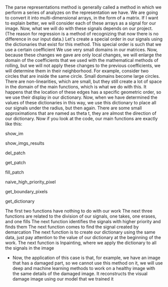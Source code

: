 The parse representations method is generally called a method in which we perform a series of analyzes on the representation we have. We are going to convert it into multi-dimensional arrays, in the form of a matrix. If I want to explain better, we will consider each of these arrays as a signal for our image. Now, what we will do with these signals depends on our project. (The reason for regression is a method of recognizing that now there is no difference in our input data.) Let's create a special order in our signals using the dictionaries that exist for this method. This special order is such that we use a certain coefficient We use very small domains in our matrices. Now, because these changes we gave are only local changes, we will enlarge the domain of the coefficients that we used with the mathematical methods of rolling, but we will not apply these changes to the previous coefficients, we will determine them in their neighborhood. For example, consider two circles that are inside the same circle. Small domains become large circles. There are non-linearities, which are small, but they still create a lot of space in the domain of the main functions, which is what we do with this. It happens that the location of these edges has a specific geometric order, so we use their display in our dictionary. Now, when we have determined the values ​​of these dictionaries in this way, we use this dictionary to place all our signals under the radius, but then again. There are some small approximations that are named as theta t, they are almost the direction of our dictionary. Now if you look at the code, our main functions are exactly like this:

show_im

show_imgs_results

del_patch

get_patch

fill_patch

naive_high_priority_pixel

get_boundary_pixels

get_dictionary

The first two functions have nothing to do with our work
 The next three functions are related to the division of our signals, one takes, one erases, and one fills
The next function identifies the signals with higher priority and finds them
The next function comes to find the signal created by demarcation
The next function is to create our dictionary using the same data, just pay attention to the value of our dictionary at the beginning of the work.
The next function is Inpainting, where we apply the dictionary to all the signals in the image
- Now, the application of this case is that, for example, we have an image that has a damaged part, so we cannot use this method on it, we will use deep and machine learning methods to work on a healthy image with the same details of the damaged image. It reconstructs the visual damage image using our model that we trained it
